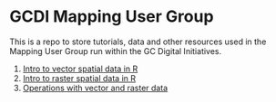 # GCDI Mapping User Group

This is a repo to store tutorials, data and other resources used in the Mapping User Group run within the GC Digital Initiatives.

1. [Intro to vector spatial data in R](http://htmlpreview.github.io/?https://github.com/Rilquer/gcdi-mapping-user-group/blob/main/tutorials/01_intro_vector_R.html)
2. [Intro to raster spatial data in R](https://htmlpreview.github.io/?https://github.com/Rilquer/gcdi-mapping-user-group/blob/main/tutorials/02_intro_raster_R.html)
3. [Operations with vector and raster data](https://htmlpreview.github.io/?https://github.com/Rilquer/gcdi-mapping-user-group/blob/main/tutorials/03_operations_vector_raster.html)
